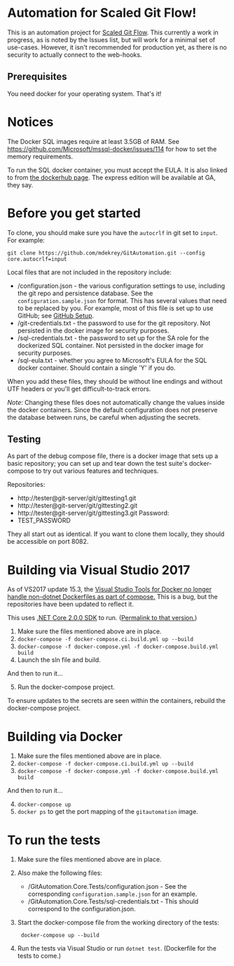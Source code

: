# Automation for Scaled Git Flow!

This is an automation project for [Scaled Git Flow](https://medium.com/@matt.dekrey/a-better-git-branching-model-b3bc8b73e472).
This currently a work in progress, as is noted by the Issues list, but will work for a minimal set of use-cases. However, it isn't recommended
for production yet, as there is no security to actually connect to the web-hooks.

## Prerequisites

You need docker for your operating system. That's it!

# Notices
The Docker SQL images require at least 3.5GB of RAM. See https://github.com/Microsoft/mssql-docker/issues/114 for how to set the memory requirements.

To run the SQL docker container, you must accept the EULA. It is also linked to from [the dockerhub page](https://hub.docker.com/r/microsoft/mssql-server-linux/). The express edition will be available at GA, they say.

# Before you get started
To clone, you should make sure you have the `autocrlf` in git set to `input`. For example:

    git clone https://github.com/mdekrey/GitAutomation.git --config core.autocrlf=input

Local files that are not included in the repository include:

 * /configuration.json - the various configuration settings to use, including the git repo and persistence database. See the `configuration.sample.json` for format. This has several values that need to be replaced by you. For example, most of this file is set up to use GitHub; see [GitHub Setup](./GitAutomation.GitHub/github-setup.md).
 * /git-credentials.txt - the password to use for the git repository. Not persisted in the docker image for security purposes.
 * /sql-credentials.txt - the password to set up for the SA role for the dockerized SQL container. Not persisted in the docker image for security purposes.
 * /sql-eula.txt - whether you agree to Microsoft's EULA for the SQL docker container. Should contain a single 'Y' if you do.

When you add these files, they should be without line endings and without UTF headers or you'll get difficult-to-track errors.

*Note*: Changing these files does not automatically change the values inside the docker containers. Since the default configuration does not preserve the database between runs, be careful when adjusting the secrets.

## Testing

As part of the debug compose file, there is a docker image that sets up a basic repository; you can set up and tear down the test suite's docker-compose to try out various features and techniques.

Repositories:
 - http://tester@git-server/git/gittesting1.git
 - http://tester@git-server/git/gittesting2.git
 - http://tester@git-server/git/gittesting3.git
Password:
 - TEST_PASSWORD

They all start out as identical. If you want to clone them locally, they should be accessible on port 8082.

# Building via Visual Studio 2017

As of VS2017 update 15.3, the [Visual Studio Tools for Docker no longer handle non-dotnet Dockerfiles as part of compose.](https://developercommunity.visualstudio.com/content/problem/96130/solution-build-fails-with-docker-compose-error-in.html)
This is a bug, but the repositories have been updated to reflect it.

This uses [.NET Core 2.0.0 SDK](https://github.com/dotnet/core/blob/master/release-notes/download-archives/2.0.0-download.md) to run. ([Permalink to that version.](https://github.com/dotnet/core/blob/5f845efbe93063325bf317dadd81ddce42fd3b63/release-notes/download-archives/2.0.0-download.md))

1. Make sure the files mentioned above are in place.
2. `docker-compose -f docker-compose.ci.build.yml up --build`
3. `docker-compose -f docker-compose.yml -f docker-compose.build.yml build`
4. Launch the sln file and build.

And then to run it...

5. Run the docker-compose project.

To ensure updates to the secrets are seen within the containers, rebuild the docker-compose project.

# Building via Docker

1. Make sure the files mentioned above are in place.
2. `docker-compose -f docker-compose.ci.build.yml up --build`
3. `docker-compose -f docker-compose.yml -f docker-compose.build.yml build`

And then to run it...

4. `docker-compose up`
5. `docker ps` to get the port mapping of the `gitautomation` image.

# To run the tests

1. Make sure the files mentioned above are in place.
2. Also make the following files:

    * /GitAutomation.Core.Tests/configuration.json - See the corresponding `configuration.sample.json` for an example.
	* /GitAutomation.Core.Tests/sql-credentials.txt - This should correspond to the configuration.json.

3. Start the docker-compose file from the working directory of the tests:

        docker-compose up --build

4. Run the tests via Visual Studio or run `dotnet test`. (Dockerfile for the tests to come.)
